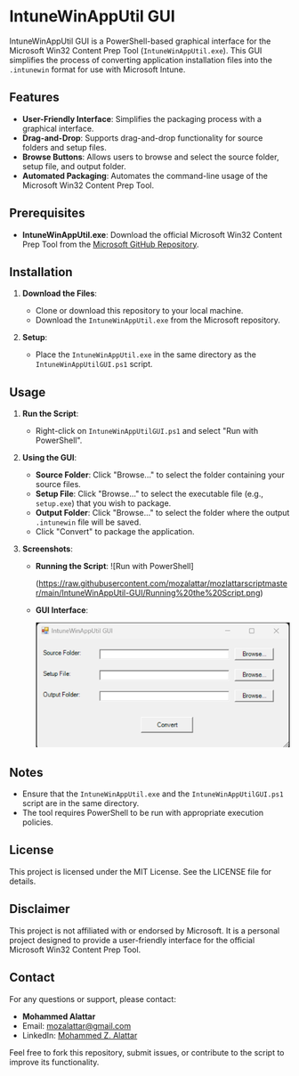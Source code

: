 
# IntuneWinAppUtil GUI

IntuneWinAppUtil GUI is a PowerShell-based graphical interface for the Microsoft Win32 Content Prep Tool (`IntuneWinAppUtil.exe`). This GUI simplifies the process of converting application installation files into the `.intunewin` format for use with Microsoft Intune.

## Features

- **User-Friendly Interface**: Simplifies the packaging process with a graphical interface.
- **Drag-and-Drop**: Supports drag-and-drop functionality for source folders and setup files.
- **Browse Buttons**: Allows users to browse and select the source folder, setup file, and output folder.
- **Automated Packaging**: Automates the command-line usage of the Microsoft Win32 Content Prep Tool.

## Prerequisites

- **IntuneWinAppUtil.exe**: Download the official Microsoft Win32 Content Prep Tool from the [Microsoft GitHub Repository](https://github.com/Microsoft/Microsoft-Win32-Content-Prep-Tool).

## Installation

1. **Download the Files**:
   - Clone or download this repository to your local machine.
   - Download the `IntuneWinAppUtil.exe` from the Microsoft repository.

2. **Setup**:
   - Place the `IntuneWinAppUtil.exe` in the same directory as the `IntuneWinAppUtilGUI.ps1` script.

## Usage

1. **Run the Script**:
   - Right-click on `IntuneWinAppUtilGUI.ps1` and select "Run with PowerShell".

2. **Using the GUI**:
   - **Source Folder**: Click "Browse..." to select the folder containing your source files.
   - **Setup File**: Click "Browse..." to select the executable file (e.g., `setup.exe`) that you wish to package.
   - **Output Folder**: Click "Browse..." to select the folder where the output `.intunewin` file will be saved.
   - Click "Convert" to package the application.

3. **Screenshots**:

   - **Running the Script**:
     ![Run with PowerShell]
     
     (https://raw.githubusercontent.com/mozalattar/mozlattarscriptmaster/main/IntuneWinAppUtil-GUI/Running%20the%20Script.png)



   - **GUI Interface**:
     
     ![GUI Interface](https://raw.githubusercontent.com/mozalattar/mozlattarscriptmaster/main/IntuneWinAppUtil-GUI/GUI%20Interface.png)

## Notes

- Ensure that the `IntuneWinAppUtil.exe` and the `IntuneWinAppUtilGUI.ps1` script are in the same directory.
- The tool requires PowerShell to be run with appropriate execution policies.

## License

This project is licensed under the MIT License. See the LICENSE file for details.

## Disclaimer

This project is not affiliated with or endorsed by Microsoft. It is a personal project designed to provide a user-friendly interface for the official Microsoft Win32 Content Prep Tool.

## Contact

For any questions or support, please contact:
- **Mohammed Alattar**
- Email: [mozalattar@gmail.com](mailto:mozalattar@gmail.com)
- LinkedIn: [Mohammed Z. Alattar](https://www.linkedin.com/in/mohammed-z-alattar/)

Feel free to fork this repository, submit issues, or contribute to the script to improve its functionality.
